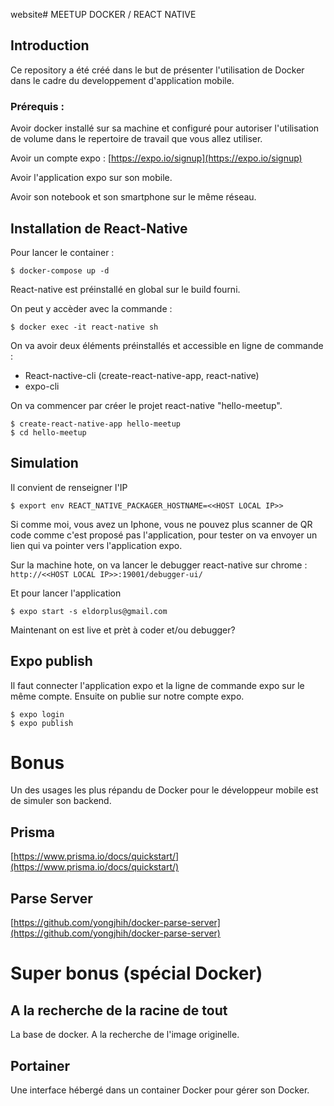website# MEETUP DOCKER / REACT NATIVE

## Introduction

Ce repository a été créé dans le but de présenter l'utilisation de Docker dans le cadre du developpement d'application mobile.

### Prérequis :

Avoir docker installé sur sa machine et configuré pour autoriser l'utilisation de volume dans le repertoire de travail que vous allez utiliser.

Avoir un compte expo : [https://expo.io/signup](https://expo.io/signup)

Avoir l'application expo sur son mobile.

Avoir son notebook et son smartphone sur le même réseau.

## Installation de React-Native

Pour lancer le container :

	$ docker-compose up -d

React-native est préinstallé en global sur le build fourni.

On peut y accèder avec la commande :

	$ docker exec -it react-native sh

On va avoir deux éléments préinstallés et accessible en ligne de commande :
	
* React-nactive-cli (create-react-native-app, react-native)
* expo-cli

On va commencer par créer le projet react-native "hello-meetup".

	$ create-react-native-app hello-meetup
	$ cd hello-meetup
	
## Simulation 

Il convient de renseigner l'IP

	$ export env REACT_NATIVE_PACKAGER_HOSTNAME=<<HOST LOCAL IP>>
	
Si comme moi, vous avez un Iphone, vous ne pouvez plus scanner de QR code comme c'est proposé pas l'application, pour tester on va envoyer un lien qui va pointer vers l'application expo.

Sur la machine hote, on va lancer le debugger react-native sur chrome : `http://<<HOST LOCAL IP>>:19001/debugger-ui/`

Et pour lancer l'application

	$ expo start -s eldorplus@gmail.com
	
Maintenant on est live et prèt à coder et/ou debugger?

## Expo publish

Il faut connecter l'application expo et la ligne de commande expo sur le même compte. Ensuite on publie sur notre compte expo.

	$ expo login
	$ expo publish

# Bonus

Un des usages les plus répandu de Docker pour le développeur mobile est de simuler son backend.

## Prisma

[https://www.prisma.io/docs/quickstart/](https://www.prisma.io/docs/quickstart/)

## Parse Server

[https://github.com/yongjhih/docker-parse-server](https://github.com/yongjhih/docker-parse-server)

# Super bonus (spécial Docker)

## A la recherche de la racine de tout

La base de docker. A la recherche de l'image originelle.

## Portainer

Une interface hébergé dans un container Docker pour gérer son Docker.
